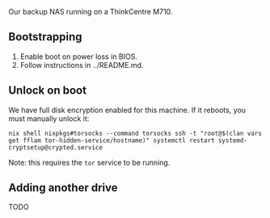 Our backup NAS running on a ThinkCentre M710.

## Bootstrapping

1. Enable boot on power loss in BIOS.
2. Follow instructions in ../README.md.

## Unlock on boot

We have full disk encryption enabled for this machine. If it reboots, you must
manually unlock it:

    nix shell nixpkgs#torsocks --command torsocks ssh -t "root@$(clan vars get fflam tor-hidden-service/hostname)" systemctl restart systemd-cryptsetup@crypted.service

Note: this requires the `tor` service to be running.

## Adding another drive ##

TODO
